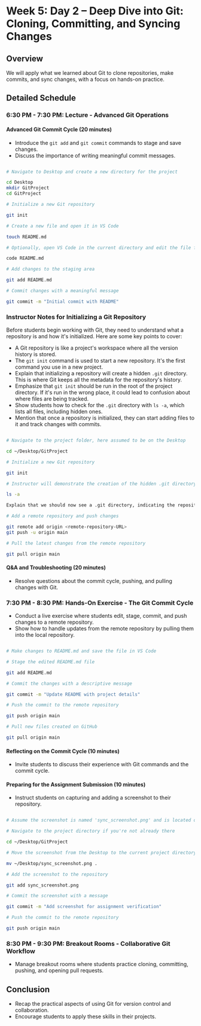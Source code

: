 # Week 5: Day 2 – Deep Dive into Git: Cloning, Committing, and Syncing Changes

## Overview

We will apply what we learned about Git to clone repositories, make commits, and sync changes, with a focus on hands-on practice.

## Detailed Schedule

### 6:30 PM - 7:30 PM: Lecture - Advanced Git Operations

#### Advanced Git Commit Cycle (20 minutes)

- Introduce the `git add` and `git commit` commands to stage and save changes.
- Discuss the importance of writing meaningful commit messages.

```bash

# Navigate to Desktop and create a new directory for the project

cd Desktop
mkdir GitProject
cd GitProject

# Initialize a new Git repository

git init

# Create a new file and open it in VS Code

touch README.md

# Optionally, open VS Code in the current directory and edit the file from there

code README.md

# Add changes to the staging area

git add README.md

# Commit changes with a meaningful message

git commit -m "Initial commit with README"

```

### Instructor Notes for Initializing a Git Repository

Before students begin working with Git, they need to understand what a repository is and how it's initialized. Here are some key points to cover:

- A Git repository is like a project's workspace where all the version history is stored.
- The `git init` command is used to start a new repository. It's the first command you use in a new project.
- Explain that initializing a repository will create a hidden `.git` directory. This is where Git keeps all the metadata for the repository's history.
- Emphasize that `git init` should be run in the root of the project directory. If it's run in the wrong place, it could lead to confusion about where files are being tracked.
- Show students how to check for the `.git` directory with `ls -a`, which lists all files, including hidden ones.
- Mention that once a repository is initialized, they can start adding files to it and track changes with commits.

```bash

# Navigate to the project folder, here assumed to be on the Desktop

cd ~/Desktop/GitProject

# Initialize a new Git repository

git init

# Instructor will demonstrate the creation of the hidden .git directory

ls -a

Explain that we should now see a .git directory, indicating the repository has been successfully initialized

# Add a remote repository and push changes

git remote add origin <remote-repository-URL>
git push -u origin main

# Pull the latest changes from the remote repository

git pull origin main

```

#### Q&A and Troubleshooting (20 minutes)

- Resolve questions about the commit cycle, pushing, and pulling changes with Git.

### 7:30 PM - 8:30 PM: Hands-On Exercise - The Git Commit Cycle

- Conduct a live exercise where students edit, stage, commit, and push changes to a remote repository.
- Show how to handle updates from the remote repository by pulling them into the local repository.

```bash

# Make changes to README.md and save the file in VS Code

# Stage the edited README.md file

git add README.md

# Commit the changes with a descriptive message

git commit -m "Update README with project details"

# Push the commit to the remote repository

git push origin main

# Pull new files created on GitHub

git pull origin main

```

#### Reflecting on the Commit Cycle (10 minutes)

- Invite students to discuss their experience with Git commands and the commit cycle.

#### Preparing for the Assignment Submission (10 minutes)

- Instruct students on capturing and adding a screenshot to their repository.

```bash

# Assume the screenshot is named 'sync_screenshot.png' and is located on the Desktop

# Navigate to the project directory if you're not already there

cd ~/Desktop/GitProject

# Move the screenshot from the Desktop to the current project directory

mv ~/Desktop/sync_screenshot.png .

# Add the screenshot to the repository

git add sync_screenshot.png

# Commit the screenshot with a message

git commit -m "Add screenshot for assignment verification"

# Push the commit to the remote repository

git push origin main

```

### 8:30 PM - 9:30 PM: Breakout Rooms - Collaborative Git Workflow

- Manage breakout rooms where students practice cloning, committing, pushing, and opening pull requests.

## Conclusion

- Recap the practical aspects of using Git for version control and collaboration.
- Encourage students to apply these skills in their projects.

